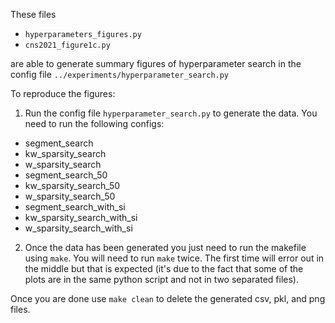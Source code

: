 These files
- `hyperparameters_figures.py`
- `cns2021_figure1c.py`

are able to generate summary figures of hyperparameter search in the config file `../experiments/hyperparameter_search.py`

To reproduce the figures:

1. Run the config file `hyperparameter_search.py` to generate the data. You need to run the following configs:

  - segment_search
  - kw_sparsity_search
  - w_sparsity_search
  - segment_search_50
  - kw_sparsity_search_50
  - w_sparsity_search_50
  - segment_search_with_si
  - kw_sparsity_search_with_si
  - w_sparsity_search_with_si

2. Once the data has been generated you just need to run the makefile using `make`. You will need to run `make` twice. The first time will error out in the middle but that is expected (it's due to the fact that some of the plots are in the same python script and not in two separated files).

Once you are done use `make clean` to delete the generated csv, pkl, and png files.
